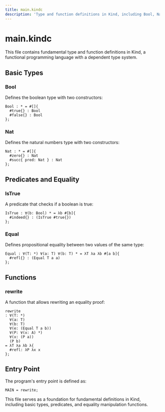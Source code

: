 ```yaml
---
title: main.kindc
description: 'Type and function definitions in Kind, including Bool, Nat, IsTrue, Equal and rewrite'
---
```


# main.kindc

This file contains fundamental type and function definitions in Kind, a functional programming language with a dependent type system.

## Basic Types

### Bool

Defines the boolean type with two constructors:

```kind
Bool : * = #[]{
  #true{} : Bool
  #false{} : Bool
};
```

### Nat

Defines the natural numbers type with two constructors:

```kind
Nat : * = #[]{
  #zero{} : Nat
  #succ{ pred: Nat } : Nat
};
```

## Predicates and Equality

### IsTrue

A predicate that checks if a boolean is true:

```kind
IsTrue : ∀(b: Bool) * = λb #[b]{
  #indeed{} : (IsTrue #true{})
};
```

### Equal

Defines propositional equality between two values of the same type:

```kind
Equal : ∀(T: *) ∀(a: T) ∀(b: T) * = λT λa λb #[a b]{
  #refl{} : (Equal T a a)
};
```

## Functions

### rewrite

A function that allows rewriting an equality proof:

```kind
rewrite
: ∀(T: *)
  ∀(a: T)
  ∀(b: T)
  ∀(e: (Equal T a b))
  ∀(P: ∀(x: A) *)
  ∀(x: (P a))
  (P b)
= λT λa λb λ{
  #refl: λP λx x
};
```

## Entry Point

The program's entry point is defined as:

```kind
MAIN = rewrite;
```

This file serves as a foundation for fundamental definitions in Kind, including basic types, predicates, and equality manipulation functions.
